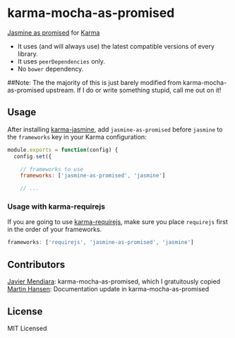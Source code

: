 # karma-mocha-as-promised

[Jasmine as promised](https://github.com/ThomasBurleson/jasmine-as-promised) for [Karma](http://karma-runner.github.io)

* It uses (and will always use) the latest compatible versions of every library.
* It uses `peerDependencies` only.
* No `bower` dependency.

##Note:
The the majority of this is just barely modified from karma-mocha-as-promised upstream. If I do or write something stupid, call me out on it!

<!--- ## Installation

Install the plugin from npm:

```sh
$ npm install karma-mocha-as-promised -\-save-dev
```
-->

## Usage

After installing [karma-jasmine](https://github.com/karma-runner/karma-jasmine),
add `jasmine-as-promised` before `jasmine` to the `frameworks` key in your Karma configuration:

```js
module.exports = function(config) {
  config.set({

    // frameworks to use
    frameworks: ['jasmine-as-promised', 'jasmine']

    // ...
```

### Usage with karma-requirejs

If you are going to use [karma-requirejs](https://github.com/karma-runner/karma-requirejs), make sure you place `requirejs` first in the order of your frameworks.

```js
frameworks: ['requirejs', 'jasmine-as-promised', 'jasmine']
```


## Contributors
[Javier Mendiara](https://github.com/jmendiara): karma-mocha-as-promised, which I gratuitously copied
[Martin Hansen](https://github.com/mokkabonna): Documentation update in karma-mocha-as-promised


## License
MIT Licensed


